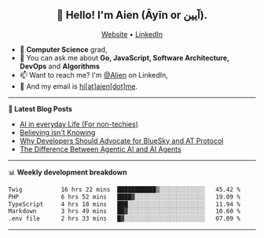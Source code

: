 <h2 align="center">👋 Hello! I'm Aien (Āyīn or آیین).</h2>
<p align="center">
  <a href="https://www.aien.me">Website</a> •
  <a href="https://www.linkedin.com/in/aiensaidi/">LinkedIn</a>
</p>


- 🌱 **Computer Science** grad,
- 💬 You can ask me about **Go, JavaScript, Software Architecture, DevOps** and **Algorithms**
- 📫 Want to reach me? I'm [@Alien](https://www.linkedin.com/in/aiensaidi/) on LinkedIn,
- 📧 And my email is [hi[at]aien[dot]me](mailto:hi@aien.me).

-------

**📝 Latest Blog Posts**

<!-- BLOG-POST-LIST:START -->
- [AI in everyday Life (For non-techies)](https://aien.me/ai-in-everyday-life-for-non-techies/)
- [Believing isn't Knowing](https://aien.me/believing-isnt-knowing/)
- [Why Developers Should Advocate for BlueSky and AT Protocol](https://aien.me/why-developers-should-advocate-for-bluesky-and-at-protocol/)
- [The Difference Between Agentic AI and AI Agents](https://aien.me/the-difference-between-agentic-ai-and-ai-agents/)
<!-- BLOG-POST-LIST:END -->

-------

📊 **Weekly development breakdown**
<!--START_SECTION:waka-->

```txt
Twig           16 hrs 22 mins  ███████████▒░░░░░░░░░░░░░   45.42 %
PHP            6 hrs 52 mins   ████▓░░░░░░░░░░░░░░░░░░░░   19.09 %
TypeScript     4 hrs 18 mins   ███░░░░░░░░░░░░░░░░░░░░░░   11.94 %
Markdown       3 hrs 49 mins   ██▓░░░░░░░░░░░░░░░░░░░░░░   10.60 %
.env file      2 hrs 33 mins   █▓░░░░░░░░░░░░░░░░░░░░░░░   07.09 %
```

<!--END_SECTION:waka-->

-------
